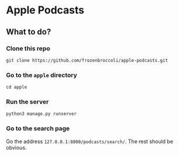 # Apple Podcasts

## What to do?

### Clone this repo

```commandline
git clone https://github.com/frozenbroccoli/apple-podcasts.git
```
### Go to the `apple` directory

```commandline
cd apple
```
### Run the server

```commandline
python3 manage.py runserver
```

### Go to the search page

Go the address `127.0.0.1:8000/podcasts/search/`. The
rest should be obvious.
